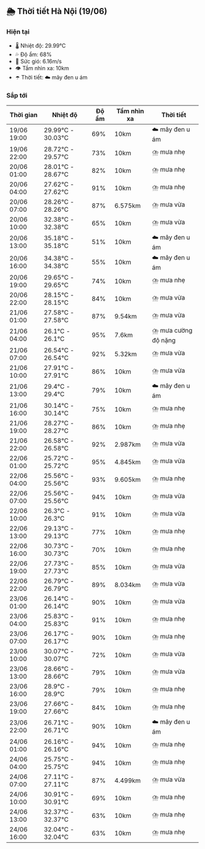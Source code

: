 ## 🌦️ Thời tiết Hà Nội (19/06)

### Hiện tại

- 🌡️ Nhiệt độ: 29.99℃
- 💦 Độ ẩm: 68%
- 💨 Sức gió: 6.16m/s
- 👁️ Tầm nhìn xa: 10km
- ☂️ Thời tiết: ☁️ mây đen u ám

### Sắp tới

| Thời gian | Nhiệt độ | Độ ẩm | Tầm nhìn xa | Thời tiết |
| --- | --- | --- | --- | --- |
| 19/06 19:00 | 29.99℃ - 30.03℃ | 69% | 10km | ☁️ mây đen u ám |
| 19/06 22:00 | 28.72℃ - 29.57℃ | 73% | 10km | ⛈️ mưa nhẹ |
| 20/06 01:00 | 28.01℃ - 28.67℃ | 82% | 10km | ⛈️ mưa nhẹ |
| 20/06 04:00 | 27.62℃ - 27.62℃ | 91% | 10km | ⛈️ mưa nhẹ |
| 20/06 07:00 | 28.26℃ - 28.26℃ | 87% | 6.575km | ⛈️ mưa vừa |
| 20/06 10:00 | 32.38℃ - 32.38℃ | 65% | 10km | ⛈️ mưa vừa |
| 20/06 13:00 | 35.18℃ - 35.18℃ | 51% | 10km | ☁️ mây đen u ám |
| 20/06 16:00 | 34.38℃ - 34.38℃ | 55% | 10km | ☁️ mây đen u ám |
| 20/06 19:00 | 29.65℃ - 29.65℃ | 74% | 10km | ⛈️ mưa nhẹ |
| 20/06 22:00 | 28.15℃ - 28.15℃ | 84% | 10km | ⛈️ mưa vừa |
| 21/06 01:00 | 27.58℃ - 27.58℃ | 87% | 9.54km | ⛈️ mưa vừa |
| 21/06 04:00 | 26.1℃ - 26.1℃ | 95% | 7.6km | ⛈️ mưa cường độ nặng |
| 21/06 07:00 | 26.54℃ - 26.54℃ | 92% | 5.32km | ⛈️ mưa vừa |
| 21/06 10:00 | 27.91℃ - 27.91℃ | 86% | 10km | ⛈️ mưa vừa |
| 21/06 13:00 | 29.4℃ - 29.4℃ | 79% | 10km | ☁️ mây đen u ám |
| 21/06 16:00 | 30.14℃ - 30.14℃ | 75% | 10km | ⛈️ mưa nhẹ |
| 21/06 19:00 | 28.27℃ - 28.27℃ | 86% | 10km | ⛈️ mưa nhẹ |
| 21/06 22:00 | 26.58℃ - 26.58℃ | 92% | 2.987km | ⛈️ mưa vừa |
| 22/06 01:00 | 25.72℃ - 25.72℃ | 95% | 4.845km | ⛈️ mưa vừa |
| 22/06 04:00 | 25.56℃ - 25.56℃ | 93% | 9.605km | ⛈️ mưa nhẹ |
| 22/06 07:00 | 25.56℃ - 25.56℃ | 94% | 10km | ⛈️ mưa vừa |
| 22/06 10:00 | 26.3℃ - 26.3℃ | 91% | 10km | ⛈️ mưa vừa |
| 22/06 13:00 | 29.13℃ - 29.13℃ | 77% | 10km | ⛈️ mưa nhẹ |
| 22/06 16:00 | 30.73℃ - 30.73℃ | 70% | 10km | ⛈️ mưa nhẹ |
| 22/06 19:00 | 27.73℃ - 27.73℃ | 85% | 10km | ⛈️ mưa vừa |
| 22/06 22:00 | 26.79℃ - 26.79℃ | 89% | 8.034km | ⛈️ mưa vừa |
| 23/06 01:00 | 26.14℃ - 26.14℃ | 90% | 10km | ⛈️ mưa vừa |
| 23/06 04:00 | 25.83℃ - 25.83℃ | 91% | 10km | ⛈️ mưa nhẹ |
| 23/06 07:00 | 26.17℃ - 26.17℃ | 90% | 10km | ⛈️ mưa nhẹ |
| 23/06 10:00 | 30.07℃ - 30.07℃ | 72% | 10km | ⛈️ mưa vừa |
| 23/06 13:00 | 28.66℃ - 28.66℃ | 79% | 10km | ⛈️ mưa vừa |
| 23/06 16:00 | 28.9℃ - 28.9℃ | 79% | 10km | ⛈️ mưa nhẹ |
| 23/06 19:00 | 27.66℃ - 27.66℃ | 84% | 10km | ⛈️ mưa nhẹ |
| 23/06 22:00 | 26.71℃ - 26.71℃ | 90% | 10km | ☁️ mây đen u ám |
| 24/06 01:00 | 26.16℃ - 26.16℃ | 94% | 10km | ⛈️ mưa nhẹ |
| 24/06 04:00 | 25.75℃ - 25.75℃ | 94% | 10km | ⛈️ mưa nhẹ |
| 24/06 07:00 | 27.11℃ - 27.11℃ | 87% | 4.499km | ⛈️ mưa vừa |
| 24/06 10:00 | 30.91℃ - 30.91℃ | 69% | 10km | ⛈️ mưa nhẹ |
| 24/06 13:00 | 32.37℃ - 32.37℃ | 63% | 10km | ⛈️ mưa nhẹ |
| 24/06 16:00 | 32.04℃ - 32.04℃ | 63% | 10km | ⛈️ mưa nhẹ |
